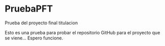 # PruebaPFT
Prueba del proyecto final titulacion

Esto es una prueba para probar el repositorio GitHub para el proyecto que se viene...
Espero funcione.
